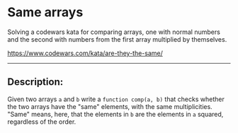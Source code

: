 # Same arrays
Solving a codewars kata for comparing arrays, one with normal numbers and the second with numbers from the first array multiplied by themselves.

https://www.codewars.com/kata/are-they-the-same/


-------

## Description:
Given two arrays `a` and `b` write a `function comp(a, b)` that checks whether the two arrays have the "same" elements, with the same multiplicities. 
"Same" means, here, that the elements in `b` are the elements in `a` squared, regardless of the order.

